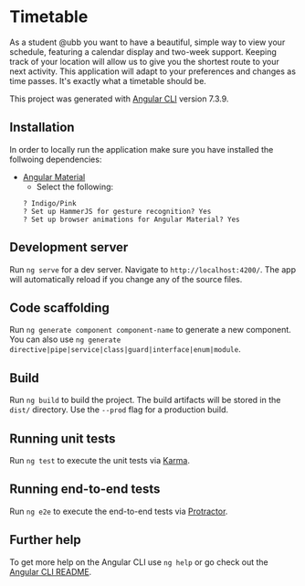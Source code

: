 # Timetable

As a student @ubb you want to have a beautiful, simple way to view your schedule, featuring a calendar display and two-week support. Keeping track of your location will allow us to give you the shortest route to your next activity. This application will adapt to your preferences and changes as time passes. It's exactly what a timetable should be.

This project was generated with [Angular CLI](https://github.com/angular/angular-cli) version 7.3.9.

## Installation 

In order to locally run the application make sure you have installed the follwoing dependencies:
  - [Angular Material](https://material.angular.io/guide/getting-started)
    - Select the following:
    ```
    ? Indigo/Pink 
    ? Set up HammerJS for gesture recognition? Yes
    ? Set up browser animations for Angular Material? Yes
    ```

## Development server

Run `ng serve` for a dev server. Navigate to `http://localhost:4200/`. The app will automatically reload if you change any of the source files.

## Code scaffolding

Run `ng generate component component-name` to generate a new component. You can also use `ng generate directive|pipe|service|class|guard|interface|enum|module`.

## Build

Run `ng build` to build the project. The build artifacts will be stored in the `dist/` directory. Use the `--prod` flag for a production build.

## Running unit tests

Run `ng test` to execute the unit tests via [Karma](https://karma-runner.github.io).

## Running end-to-end tests

Run `ng e2e` to execute the end-to-end tests via [Protractor](http://www.protractortest.org/).

## Further help

To get more help on the Angular CLI use `ng help` or go check out the [Angular CLI README](https://github.com/angular/angular-cli/blob/master/README.md).
